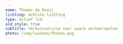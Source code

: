 ```yaml
---
name: Thomas de Rooij
lichting: Achtste lichting
type: Actief lid
old_style: true
subtitle: Verhuisservice voor zware verkeerspalen
photo: /img/luxoven/Thomas.png
---
```

